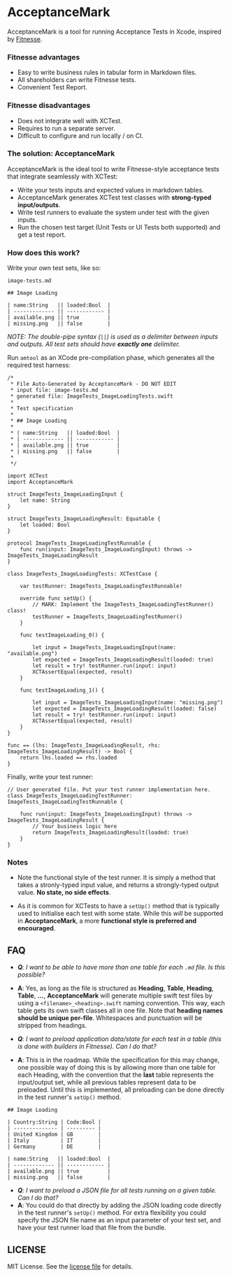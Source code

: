 # AcceptanceMark

AcceptanceMark is a tool for running Acceptance Tests in Xcode, inspired by [Fitnesse](http://fitnesse.org/).

### Fitnesse advantages

* Easy to write business rules in tabular form in Markdown files.
* All shareholders can write Fitnesse tests.
* Convenient Test Report.

### Fitnesse disadvantages

* Does not integrate well with XCTest.
* Requires to run a separate server.
* Difficult to configure and run locally / on CI.

### The solution: AcceptanceMark

AcceptanceMark is the ideal tool to write Fitnesse-style acceptance tests that integrate seamlessly with XCTest:

* Write your tests inputs and expected values in markdown tables.
* AcceptanceMark generates XCTest test classes with **strong-typed input/outputs**. 
* Write test runners to evaluate the system under test with the given inputs.
* Run the chosen test target (Unit Tests or UI Tests both supported) and get a test report.

### How does this work?

Write your own test sets, like so:

```
image-tests.md

## Image Loading

| name:String   || loaded:Bool  |
| ------------- || ------------ |
| available.png || true         |
| missing.png   || false        |
```

_NOTE: The double-pipe syntax (`||`) is used as a delimiter between inputs and outputs. All test sets should have **exactly one** delimiter._

Run `amtool` as an XCode pre-compilation phase, which generates all the required test harness:

```
/*
 * File Auto-Generated by AcceptanceMark - DO NOT EDIT
 * input file: image-tests.md
 * generated file: ImageTests_ImageLoadingTests.swift
 *
 * Test specification
 *
 * ## Image Loading
 *
 * | name:String   || loaded:Bool  |
 * | ------------- || ------------ |
 * | available.png || true         |
 * | missing.png   || false        |
 *
 */

import XCTest
import AcceptanceMark

struct ImageTests_ImageLoadingInput {
    let name: String
}

struct ImageTests_ImageLoadingResult: Equatable {
    let loaded: Bool
}

protocol ImageTests_ImageLoadingTestRunnable {
    func run(input: ImageTests_ImageLoadingInput) throws -> ImageTests_ImageLoadingResult
}

class ImageTests_ImageLoadingTests: XCTestCase {
    
    var testRunner: ImageTests_ImageLoadingTestRunnable!
    
    override func setUp() {
        // MARK: Implement the ImageTests_ImageLoadingTestRunner() class!
        testRunner = ImageTests_ImageLoadingTestRunner()
    }
    
    func testImageLoading_0() {
        
        let input = ImageTests_ImageLoadingInput(name: "available.png")
        let expected = ImageTests_ImageLoadingResult(loaded: true)
        let result = try! testRunner.run(input: input)
        XCTAssertEqual(expected, result)
    }
    
    func testImageLoading_1() {
        
        let input = ImageTests_ImageLoadingInput(name: "missing.png")
        let expected = ImageTests_ImageLoadingResult(loaded: false)
        let result = try! testRunner.run(input: input)
        XCTAssertEqual(expected, result)
    }
}

func == (lhs: ImageTests_ImageLoadingResult, rhs: ImageTests_ImageLoadingResult) -> Bool {
    return lhs.loaded == rhs.loaded
}
```

Finally, write your test runner:

```
// User generated file. Put your test runner implementation here.
class ImageTests_ImageLoadingTestRunner: ImageTests_ImageLoadingTestRunnable {

    func run(input: ImageTests_ImageLoadingInput) throws -> ImageTests_ImageLoadingResult {
        // Your business logic here
        return ImageTests_ImageLoadingResult(loaded: true)
    }
}
```

### Notes

* Note the functional style of the test runner. It is simply a method that takes a stronly-typed input value, and returns a strongly-typed output value. **No state, no side effects**.

* As it is common for XCTests to have a `setUp()` method that is typically used to initialise each test with some state. While this _will_ be supported in **AcceptanceMark**, a more **functional style is preferred and encouraged**.

## FAQ

* _**Q**: I want to be able to have more than one table for each `.md` file. Is this possible?_
* **A**: Yes, as long as the file is structured as **Heading**, **Table**, **Heading**, **Table**, **...**, **AcceptanceMark** will generate multiple swift test files by using a `<filename>_<heading>.swift` naming convention. This way, each table gets its own swift classes all in one file. Note that **heading names should be unique per-file**. Whitespaces and punctuation will be stripped from headings.

* _**Q**: I want to preload application data/state for each test in a table (this is done with builders in Fitnesse). Can I do that?_
* **A**: This is in the roadmap. While the specification for this may change, one possible way of doing this is by allowing more than one table for each Heading, with the convention that the **last** table represents the input/output set, while all previous tables represent data to be preloaded.
Until this is implemented, all preloading can be done directly in the test runner's `setUp()` method.

```
## Image Loading

| Country:String | Code:Bool |
| -------------- | --------- |
| United Kingdom | GB        |
| Italy          | IT        |
| Germany        | DE        |
 
| name:String   || loaded:Bool  |
| ------------- || ------------ |
| available.png || true         |
| missing.png   || false        |

```

* _**Q**: I want to preload a JSON file for all tests running on a given table. Can I do that?_
* **A**: You could do that directly by adding the JSON loading code directly in the test runner's `setUp()` method. For extra flexibility you could specify the JSON file name as an input parameter of your test set, and have your test runner load that file from the bundle.


## LICENSE

MIT License. See the [license file](LICENSE.md) for details.

